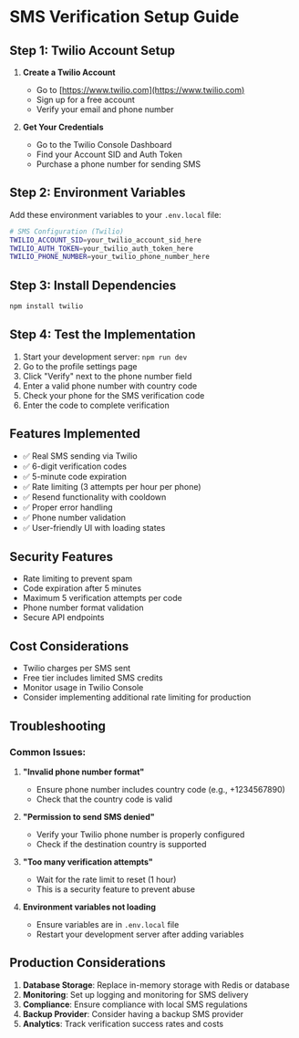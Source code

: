 # SMS Verification Setup Guide

## Step 1: Twilio Account Setup

1. **Create a Twilio Account**
   - Go to [https://www.twilio.com](https://www.twilio.com)
   - Sign up for a free account
   - Verify your email and phone number

2. **Get Your Credentials**
   - Go to the Twilio Console Dashboard
   - Find your Account SID and Auth Token
   - Purchase a phone number for sending SMS

## Step 2: Environment Variables

Add these environment variables to your `.env.local` file:

```bash
# SMS Configuration (Twilio)
TWILIO_ACCOUNT_SID=your_twilio_account_sid_here
TWILIO_AUTH_TOKEN=your_twilio_auth_token_here
TWILIO_PHONE_NUMBER=your_twilio_phone_number_here
```

## Step 3: Install Dependencies

```bash
npm install twilio
```

## Step 4: Test the Implementation

1. Start your development server: `npm run dev`
2. Go to the profile settings page
3. Click "Verify" next to the phone number field
4. Enter a valid phone number with country code
5. Check your phone for the SMS verification code
6. Enter the code to complete verification

## Features Implemented

- ✅ Real SMS sending via Twilio
- ✅ 6-digit verification codes
- ✅ 5-minute code expiration
- ✅ Rate limiting (3 attempts per hour per phone)
- ✅ Resend functionality with cooldown
- ✅ Proper error handling
- ✅ Phone number validation
- ✅ User-friendly UI with loading states

## Security Features

- Rate limiting to prevent spam
- Code expiration after 5 minutes
- Maximum 5 verification attempts per code
- Phone number format validation
- Secure API endpoints

## Cost Considerations

- Twilio charges per SMS sent
- Free tier includes limited SMS credits
- Monitor usage in Twilio Console
- Consider implementing additional rate limiting for production

## Troubleshooting

### Common Issues:

1. **"Invalid phone number format"**
   - Ensure phone number includes country code (e.g., +1234567890)
   - Check that the country code is valid

2. **"Permission to send SMS denied"**
   - Verify your Twilio phone number is properly configured
   - Check if the destination country is supported

3. **"Too many verification attempts"**
   - Wait for the rate limit to reset (1 hour)
   - This is a security feature to prevent abuse

4. **Environment variables not loading**
   - Ensure variables are in `.env.local` file
   - Restart your development server after adding variables

## Production Considerations

1. **Database Storage**: Replace in-memory storage with Redis or database
2. **Monitoring**: Set up logging and monitoring for SMS delivery
3. **Compliance**: Ensure compliance with local SMS regulations
4. **Backup Provider**: Consider having a backup SMS provider
5. **Analytics**: Track verification success rates and costs
